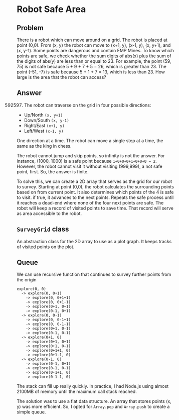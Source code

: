 # Robot Safe Area

## Problem

There is a robot which can move around on a grid. The robot is placed at point (0,0). From (x, y) the robot can move to (x+1,
y), (x-1, y), (x, y+1), and (x, y-1). Some points are dangerous and contain EMP Mines. To know which points are safe, we check
whether the sum digits of abs(x) plus the sum of the digits of abs(y) are less than or equal to 23. For example, the point (59, 75) is not safe because 5 + 9 + 7 + 5 = 26, which is greater than 23. The point (-51, -7) is safe because 5 + 1 + 7 = 13, which is
less than 23.
How large is the area that the robot can access?

## Answer

592597. The robot can traverse on the grid in four possible directions:

- Up/North `(x, y+1)`
- Down/South `(x, y-1)`
- Right/East `(x+1, y)`
- Left/West `(x-1, y)`

One direction at a time. The robot can move a single step at a time, the same as the king in chess.

The robot cannot jump and skip points, so infinity is not the answer. For instance, (1000, 1000) is a safe point because `1+0+0+0+1+0+0+0 = 2`. However, the robot cannot visit it without visiting (999,999), a not safe point, first. So, the answer is finite.

To solve this, we can create a 2D array that serves as the grid for our robot to survey. Starting at point (0,0), the robot calculates the surrounding points based on from current point. It also determines which points of the 4 is safe to visit. if true, it advances to the next points. Repeats the safe process until it reaches a dead-end where none of the four next points are safe. The robot will keep a record of visited points to save time. That record will serve as area accessible to the robot.

## `SurveyGrid` class

An abstraction class for the 2D array to use as a plot graph. It keeps tracks of visited points on the plot.

## Queue

We can use recursive function that continues to survey further points from the origin

```
explore(0, 0)
  -> explore(0, 0+1)
    -> explore(0, 0+1+1)
    -> explore(0, 0+1-1)
    -> explore(0+1, 0+1)
    -> explore(0-1, 0+1)
  -> explore(0, 0-1)
    -> explore(0, 0-1+1)
    -> explore(0, 0-1-1)
    -> explore(0+1, 0-1)
    -> explore(0-1, 0-1)
  -> explore(0+1, 0)
    -> explore(0+1, 0+1)
    -> explore(0+1, 0-1)
    -> explore(0+1+1, 0)
    -> explore(0+1-1, 0)
  -> explore(0-1, 0)
    -> explore(0-1, 0+1)
    -> explore(0-1, 0-1)
    -> explore(0-1+1, 0)
    -> explore(0-1-1, 0)
```

The stack can fill up really quickly. In practice, I had Node.js using almost 2100MB of memory until the maximum call stack reached.

The solution was to use a flat data structure. An array that stores points (x, y) was more efficient. So, I opted for `Array.pop` and `Array.push` to create a simple queue.
